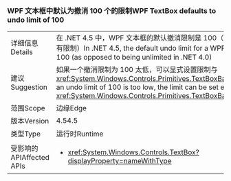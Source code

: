 ### <a name="wpf-textbox-defaults-to-undo-limit-of-100"></a><span data-ttu-id="d0f19-101">WPF 文本框中默认为撤消 100 个的限制</span><span class="sxs-lookup"><span data-stu-id="d0f19-101">WPF TextBox defaults to undo limit of 100</span></span>

|   |   |
|---|---|
|<span data-ttu-id="d0f19-102">详细信息</span><span class="sxs-lookup"><span data-stu-id="d0f19-102">Details</span></span>|<span data-ttu-id="d0f19-103">在 .NET 4.5 中，WPF 文本框的默认撤消限制是 100（.NET 4.0 则没有限制）</span><span class="sxs-lookup"><span data-stu-id="d0f19-103">In .NET 4.5, the default undo limit for a WPF textbox is 100 (as opposed to being unlimited in .NET 4.0)</span></span>|
|<span data-ttu-id="d0f19-104">建议</span><span class="sxs-lookup"><span data-stu-id="d0f19-104">Suggestion</span></span>|<span data-ttu-id="d0f19-105">如果一个撤消限制为 100 太低，可以显式设置限制与 <xref:System.Windows.Controls.Primitives.TextBoxBase.UndoLimit></span><span class="sxs-lookup"><span data-stu-id="d0f19-105">If an undo limit of 100 is too low, the limit can be set explicitly with <xref:System.Windows.Controls.Primitives.TextBoxBase.UndoLimit></span></span>|
|<span data-ttu-id="d0f19-106">范围</span><span class="sxs-lookup"><span data-stu-id="d0f19-106">Scope</span></span>|<span data-ttu-id="d0f19-107">边缘</span><span class="sxs-lookup"><span data-stu-id="d0f19-107">Edge</span></span>|
|<span data-ttu-id="d0f19-108">版本</span><span class="sxs-lookup"><span data-stu-id="d0f19-108">Version</span></span>|<span data-ttu-id="d0f19-109">4.5</span><span class="sxs-lookup"><span data-stu-id="d0f19-109">4.5</span></span>|
|<span data-ttu-id="d0f19-110">类型</span><span class="sxs-lookup"><span data-stu-id="d0f19-110">Type</span></span>|<span data-ttu-id="d0f19-111">运行时</span><span class="sxs-lookup"><span data-stu-id="d0f19-111">Runtime</span></span>|
|<span data-ttu-id="d0f19-112">受影响的 API</span><span class="sxs-lookup"><span data-stu-id="d0f19-112">Affected APIs</span></span>|<ul><li><xref:System.Windows.Controls.TextBox?displayProperty=nameWithType></li></ul>|

